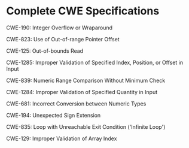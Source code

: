 

# Complete CWE Specifications

CWE-190: Integer Overflow or Wraparound

CWE-823: Use of Out-of-range Pointer Offset

CWE-125: Out-of-bounds Read

CWE-1285: Improper Validation of Specified Index, Position, or Offset in Input

CWE-839: Numeric Range Comparison Without Minimum Check

CWE-1284: Improper Validation of Specified Quantity in Input

CWE-681: Incorrect Conversion between Numeric Types

CWE-194: Unexpected Sign Extension

CWE-835: Loop with Unreachable Exit Condition ('Infinite Loop')

CWE-129: Improper Validation of Array Index